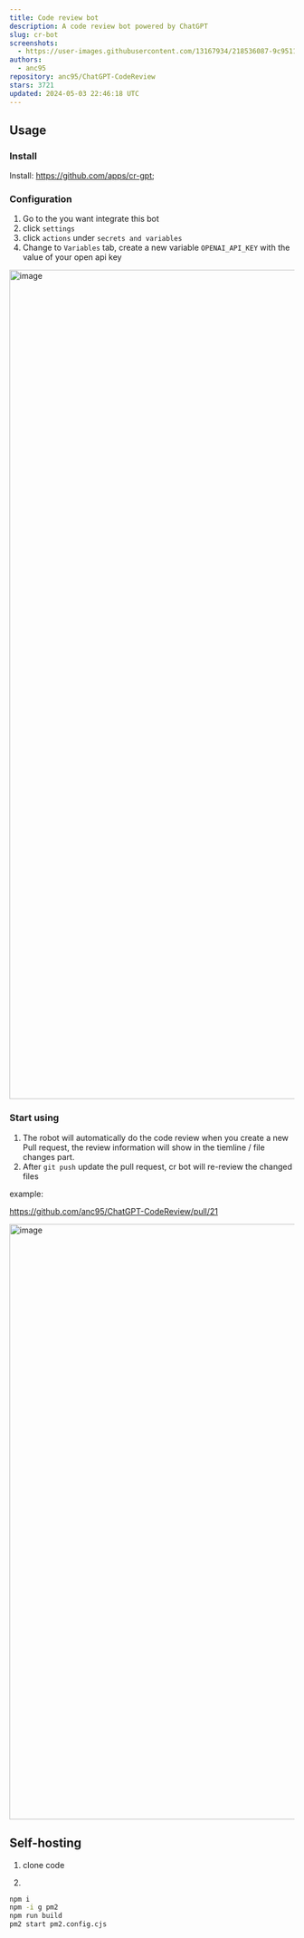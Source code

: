 ```yaml
---
title: Code review bot
description: A code review bot powered by ChatGPT
slug: cr-bot
screenshots:
  - https://user-images.githubusercontent.com/13167934/218536087-9c951161-88ca-42b4-8cef-0cc1cd62eff2.png
authors:
  - anc95
repository: anc95/ChatGPT-CodeReview
stars: 3721
updated: 2024-05-03 22:46:18 UTC
---
```



## Usage

### Install

Install: https://github.com/apps/cr-gpt;

### Configuration

1. Go to the <repo> you want integrate this bot
2. click `settings`
3. click `actions` under `secrets and variables`
4. Change to `Variables` tab, create a new variable `OPENAI_API_KEY` with the value of your open api key
<img width="1465" alt="image" src="https://user-images.githubusercontent.com/13167934/218533628-3974b70f-c423-44b0-b096-d1ec2ace85ea.png">

### Start using

1. The robot will automatically do the code review when you create a new Pull request, the review information will show in the tiemline / file changes part.
2. After `git push` update the pull request, cr bot will re-review the changed files

example:

https://github.com/anc95/ChatGPT-CodeReview/pull/21

<img width="1052" alt="image" src="https://user-images.githubusercontent.com/13167934/218999459-812206e1-d8d2-4900-8ce8-19b5b6e1f5cb.png">

## Self-hosting

1. clone code

2.
```sh
npm i
npm -i g pm2
npm run build
pm2 start pm2.config.cjs
```
